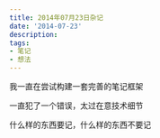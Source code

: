 ```yaml
---
title: 2014年07月23日杂记
date: '2014-07-23'
description:
tags:
- 笔记
- 想法
---
```



我一直在尝试构建一套完善的笔记框架

一直犯了一个错误，太过在意技术细节

什么样的东西要记，什么样的东西不要记
